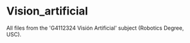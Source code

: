 # Vision_artificial
All files from the 'G4112324 Visión Artificial' subject (Robotics Degree, USC).
